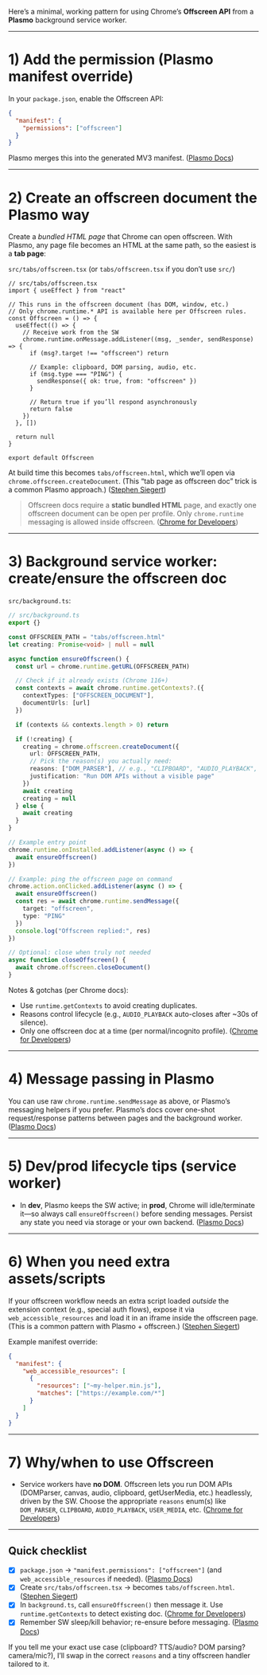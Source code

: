 Here’s a minimal, working pattern for using Chrome’s **Offscreen API** from a **Plasmo** background service worker.

---

# 1) Add the permission (Plasmo manifest override)

In your `package.json`, enable the Offscreen API:

```json
{
  "manifest": {
    "permissions": ["offscreen"]
  }
}
```

Plasmo merges this into the generated MV3 manifest. ([Plasmo Docs][1])

---

# 2) Create an offscreen document the Plasmo way

Create a *bundled HTML page* that Chrome can open offscreen. With Plasmo, any page file becomes an HTML at the same path, so the easiest is a **tab page**:

`src/tabs/offscreen.tsx` (or `tabs/offscreen.tsx` if you don’t use `src/`)

```tsx
// src/tabs/offscreen.tsx
import { useEffect } from "react"

// This runs in the offscreen document (has DOM, window, etc.)
// Only chrome.runtime.* API is available here per Offscreen rules.
const Offscreen = () => {
  useEffect(() => {
    // Receive work from the SW
    chrome.runtime.onMessage.addListener((msg, _sender, sendResponse) => {
      if (msg?.target !== "offscreen") return

      // Example: clipboard, DOM parsing, audio, etc.
      if (msg.type === "PING") {
        sendResponse({ ok: true, from: "offscreen" })
      }

      // Return true if you’ll respond asynchronously
      return false
    })
  }, [])

  return null
}

export default Offscreen
```

At build time this becomes `tabs/offscreen.html`, which we’ll open via `chrome.offscreen.createDocument`. (This “tab page as offscreen doc” trick is a common Plasmo approach.) ([Stephen Siegert][2])

> Offscreen docs require a **static bundled HTML** page, and exactly one offscreen document can be open per profile. Only `chrome.runtime` messaging is allowed inside offscreen. ([Chrome for Developers][3])

---

# 3) Background service worker: create/ensure the offscreen doc

`src/background.ts`:

```ts
// src/background.ts
export {}

const OFFSCREEN_PATH = "tabs/offscreen.html"
let creating: Promise<void> | null = null

async function ensureOffscreen() {
  const url = chrome.runtime.getURL(OFFSCREEN_PATH)

  // Check if it already exists (Chrome 116+)
  const contexts = await chrome.runtime.getContexts?.({
    contextTypes: ["OFFSCREEN_DOCUMENT"],
    documentUrls: [url]
  })

  if (contexts && contexts.length > 0) return

  if (!creating) {
    creating = chrome.offscreen.createDocument({
      url: OFFSCREEN_PATH,
      // Pick the reason(s) you actually need:
      reasons: ["DOM_PARSER"], // e.g., "CLIPBOARD", "AUDIO_PLAYBACK", "USER_MEDIA", etc.
      justification: "Run DOM APIs without a visible page"
    })
    await creating
    creating = null
  } else {
    await creating
  }
}

// Example entry point
chrome.runtime.onInstalled.addListener(async () => {
  await ensureOffscreen()
})

// Example: ping the offscreen page on command
chrome.action.onClicked.addListener(async () => {
  await ensureOffscreen()
  const res = await chrome.runtime.sendMessage({
    target: "offscreen",
    type: "PING"
  })
  console.log("Offscreen replied:", res)
})

// Optional: close when truly not needed
async function closeOffscreen() {
  await chrome.offscreen.closeDocument()
}
```

Notes & gotchas (per Chrome docs):

* Use `runtime.getContexts` to avoid creating duplicates.
* Reasons control lifecycle (e.g., `AUDIO_PLAYBACK` auto-closes after ~30s of silence).
* Only one offscreen doc at a time (per normal/incognito profile). ([Chrome for Developers][3])

---

# 4) Message passing in Plasmo

You can use raw `chrome.runtime.sendMessage` as above, or Plasmo’s messaging helpers if you prefer. Plasmo’s docs cover one-shot request/response patterns between pages and the background worker. ([Plasmo Docs][4])

---

# 5) Dev/prod lifecycle tips (service worker)

* In **dev**, Plasmo keeps the SW active; in **prod**, Chrome will idle/terminate it—so always call `ensureOffscreen()` before sending messages. Persist any state you need via storage or your own backend. ([Plasmo Docs][5])

---

# 6) When you need extra assets/scripts

If your offscreen workflow needs an extra script loaded *outside* the extension context (e.g., special auth flows), expose it via `web_accessible_resources` and load it in an iframe inside the offscreen page. (This is a common pattern with Plasmo + offscreen.) ([Stephen Siegert][2])

Example manifest override:

```json
{
  "manifest": {
    "web_accessible_resources": [
      {
        "resources": ["~my-helper.min.js"],
        "matches": ["https://example.com/*"]
      }
    ]
  }
}
```

---

# 7) Why/when to use Offscreen

* Service workers have **no DOM**. Offscreen lets you run DOM APIs (DOMParser, canvas, audio, clipboard, getUserMedia, etc.) headlessly, driven by the SW. Choose the appropriate `reasons` enum(s) like `DOM_PARSER`, `CLIPBOARD`, `AUDIO_PLAYBACK`, `USER_MEDIA`, etc. ([Chrome for Developers][3])

---

## Quick checklist

* [x] `package.json` → `"manifest.permissions": ["offscreen"]` (and `web_accessible_resources` if needed). ([Plasmo Docs][1])
* [x] Create `src/tabs/offscreen.tsx` → becomes `tabs/offscreen.html`. ([Stephen Siegert][2])
* [x] In `background.ts`, call `ensureOffscreen()` then message it. Use `runtime.getContexts` to detect existing doc. ([Chrome for Developers][3])
* [x] Remember SW sleep/kill behavior; re-ensure before messaging. ([Plasmo Docs][5])

If you tell me your exact use case (clipboard? TTS/audio? DOM parsing? camera/mic?), I’ll swap in the correct `reasons` and a tiny offscreen handler tailored to it.

[1]: https://docs.plasmo.com/framework/customization/manifest "Overriding the Manifest – Plasmo"
[2]: https://xiegerts.com/post/firebase-offscreen-auth-chrome-extension/ "Using Firebase Auth in a Chrome Extension with Offscreen Documents and Plasmo"
[3]: https://developer.chrome.com/docs/extensions/reference/api/offscreen "chrome.offscreen  |  API  |  Chrome for Developers"
[4]: https://docs.plasmo.com/framework/messaging?utm_source=chatgpt.com "Messaging API"
[5]: https://docs.plasmo.com/framework/background-service-worker "Background Service Worker – Plasmo"
